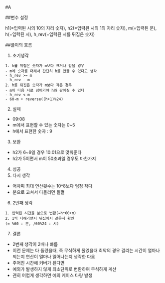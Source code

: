 #A

##변수 설정

h1(=입력된 시의 10의 자리 숫자), h2(=입력된 시의 1의 자리 숫자), m(=입력된 분), h(=입력된 시), h_rev(=입력된 시를 뒤집은 숫자)

##풀이의 흐름

1. 초기생각

~~~~
1. h를 뒤집은 숫자가 m보다 크거나 같을 경우
- m에 숫자를 더해서 간단히 h를 만들 수 있다고 생각
- h_rev >= m
- h_rev - m
2. h를 뒤집은 숫자가 m보다 작은 경우
- m이 다음 시로 넘어가야 h와 같아질 수 있다
- h_rev < m
- 60-m + reverse((h+1)%24)
~~~~

2. 실패
- 09:08
- m에서 표현할 수 있는 숫자는 0~5
- h에서 표현한 숫자 : 9
3. 보완
- h2가 6~9일 경우 10:01으로 맞춰준다
- h2가 5이면서 m이 50초과일 경우도 마찬가지
4. 성공
5. 다시 생각
- 어차피 최대 연산횟수는 10^8보다 엄청 작다
- 분으로 고쳐서 다돌리면 될껄
6. 2번째 생각

~~~~
1. 입력된 시간을 분으로 변환(=h*60+m)
2. 1씩 더해가면서 뒤집어서 같은지 확인
(= %60 : 분, /60%24 : 시)
~~~~

7. 결론
- 2번째 생각이 2배나 빠름
- 이런 문제는 다 돌렸을때, 즉 무식하게 풀었을때 최악의 경우 걸리는 시간이 얼마나되는지 연산이 얼마나 일어나는지 생각한 다음
- 주어진 시간에 커버가 된다면
- 예외가 발생하지 않게 최소단위로 변환하여 무식하게 계산
- 괜히 어렵게 생각하면 예외 케이스 다량 발생
